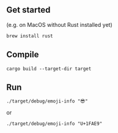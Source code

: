 ## Get started 
(e.g. on MacOS without Rust installed yet)

`brew install rust`

## Compile

`cargo build --target-dir target`

## Run

`./target/debug/emoji-info "😎"`

or 

`./target/debug/emoji-info "U+1FAE9"`



